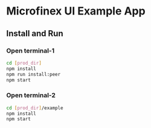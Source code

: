# Microfinex UI Example App

## Install and Run

### Open terminal-1

```bash
cd [prod_dir]
npm install
npm run install:peer
npm start
```

### Open terminal-2

```bash
cd [prod_dir]/example
npm install
npm start
```
